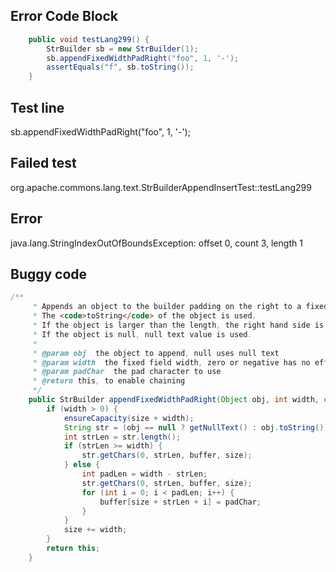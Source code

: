 

## Error Code Block
```java
    public void testLang299() {
        StrBuilder sb = new StrBuilder(1);
        sb.appendFixedWidthPadRight("foo", 1, '-');
        assertEquals("f", sb.toString());
    }
```

## Test line
sb.appendFixedWidthPadRight("foo", 1, '-');

## Failed test
org.apache.commons.lang.text.StrBuilderAppendInsertTest::testLang299

## Error
java.lang.StringIndexOutOfBoundsException: offset 0, count 3, length 1

## Buggy code
```java
/**
     * Appends an object to the builder padding on the right to a fixed length.
     * The <code>toString</code> of the object is used.
     * If the object is larger than the length, the right hand side is lost.
     * If the object is null, null text value is used.
     * 
     * @param obj  the object to append, null uses null text
     * @param width  the fixed field width, zero or negative has no effect
     * @param padChar  the pad character to use
     * @return this, to enable chaining
     */
    public StrBuilder appendFixedWidthPadRight(Object obj, int width, char padChar) {
        if (width > 0) {
            ensureCapacity(size + width);
            String str = (obj == null ? getNullText() : obj.toString());
            int strLen = str.length();
            if (strLen >= width) {
                str.getChars(0, strLen, buffer, size);
            } else {
                int padLen = width - strLen;
                str.getChars(0, strLen, buffer, size);
                for (int i = 0; i < padLen; i++) {
                    buffer[size + strLen + i] = padChar;
                }
            }
            size += width;
        }
        return this;
    }
```